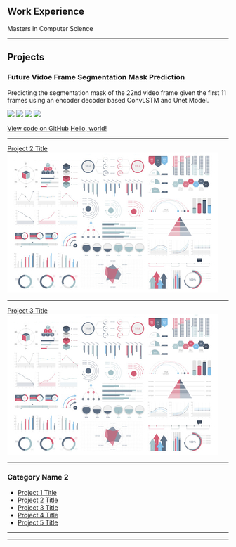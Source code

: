 ## Work Experience
<p>Masters in Computer Science</p>

---
## Projects
### Future Vidoe Frame Segmentation Mask Prediction
Predicting the segmentation mask of the 22nd video frame given the first 11 frames using an encoder decoder based ConvLSTM and Unet Model. 

[![](https://img.shields.io/badge/Python-white?logo=Python)](#)  [![](https://img.shields.io/badge/PyTorch-white?logo=pytorch)](#) [![](https://img.shields.io/badge/Jupyter-white?logo=Jupyter)](#) [![](https://img.shields.io/badge/ConvLSTM-white?logo=ConvLSTM)](#)

[View code on GitHub](https://github.com/anishabhatnagar/DLProject)
<a href="http://example.com/" target="_blank">Hello, world!</a>


---
[Project 2 Title](/pdf/sample_presentation.pdf)
<img src="images/dummy_thumbnail.jpg?raw=true"/>

---
[Project 3 Title](http://example.com/)
<img src="images/dummy_thumbnail.jpg?raw=true"/>

---

### Category Name 2

- [Project 1 Title](http://example.com/)
- [Project 2 Title](http://example.com/)
- [Project 3 Title](http://example.com/)
- [Project 4 Title](http://example.com/)
- [Project 5 Title](http://example.com/)

---




---
